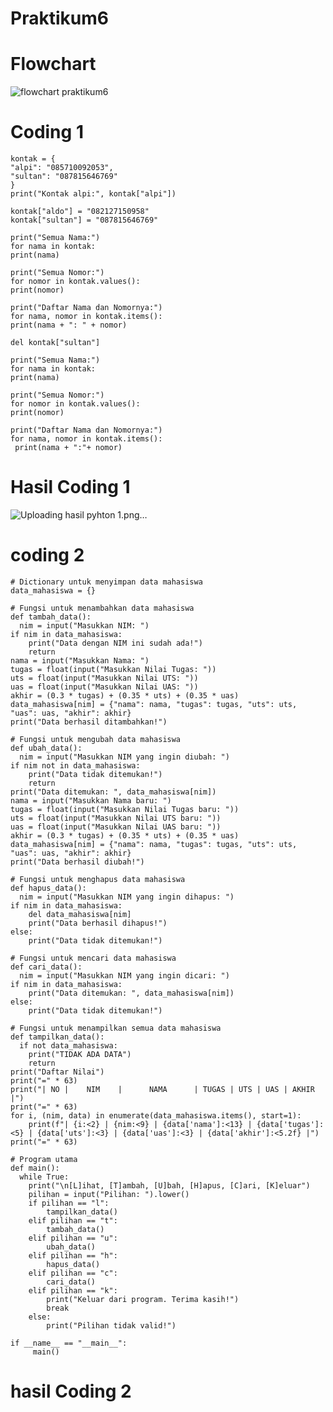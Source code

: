 # Praktikum6

# Flowchart

![flowchart praktikum6](https://github.com/user-attachments/assets/b5f219f2-03fe-4e4c-9abd-fcae00976b10)

# Coding 1

    kontak = {
    "alpi": "085710092053",
    "sultan": "087815646769"
    }
    print("Kontak alpi:", kontak["alpi"])

    kontak["aldo"] = "082127150958"
    kontak["sultan"] = "087815646769"

    print("Semua Nama:")
    for nama in kontak:
    print(nama)

    print("Semua Nomor:")
    for nomor in kontak.values():
    print(nomor)

    print("Daftar Nama dan Nomornya:")
    for nama, nomor in kontak.items():
    print(nama + ": " + nomor)

    del kontak["sultan"]

    print("Semua Nama:")
    for nama in kontak:
    print(nama)

    print("Semua Nomor:")
    for nomor in kontak.values():
    print(nomor)

    print("Daftar Nama dan Nomornya:")
    for nama, nomor in kontak.items():
     print(nama + ":"+ nomor)

# Hasil Coding 1

![Uploading hasil pyhton 1.png…]()

 # coding 2

    # Dictionary untuk menyimpan data mahasiswa
    data_mahasiswa = {}

    # Fungsi untuk menambahkan data mahasiswa
    def tambah_data():
      nim = input("Masukkan NIM: ")
    if nim in data_mahasiswa:
        print("Data dengan NIM ini sudah ada!")
        return
    nama = input("Masukkan Nama: ")
    tugas = float(input("Masukkan Nilai Tugas: "))
    uts = float(input("Masukkan Nilai UTS: "))
    uas = float(input("Masukkan Nilai UAS: "))
    akhir = (0.3 * tugas) + (0.35 * uts) + (0.35 * uas)
    data_mahasiswa[nim] = {"nama": nama, "tugas": tugas, "uts": uts, "uas": uas, "akhir": akhir}
    print("Data berhasil ditambahkan!")

    # Fungsi untuk mengubah data mahasiswa
    def ubah_data():
      nim = input("Masukkan NIM yang ingin diubah: ")
    if nim not in data_mahasiswa:
        print("Data tidak ditemukan!")
        return
    print("Data ditemukan: ", data_mahasiswa[nim])
    nama = input("Masukkan Nama baru: ")
    tugas = float(input("Masukkan Nilai Tugas baru: "))
    uts = float(input("Masukkan Nilai UTS baru: "))
    uas = float(input("Masukkan Nilai UAS baru: "))
    akhir = (0.3 * tugas) + (0.35 * uts) + (0.35 * uas)
    data_mahasiswa[nim] = {"nama": nama, "tugas": tugas, "uts": uts, "uas": uas, "akhir": akhir}
    print("Data berhasil diubah!")

    # Fungsi untuk menghapus data mahasiswa
    def hapus_data():
      nim = input("Masukkan NIM yang ingin dihapus: ")
    if nim in data_mahasiswa:
        del data_mahasiswa[nim]
        print("Data berhasil dihapus!")
    else:
        print("Data tidak ditemukan!")

    # Fungsi untuk mencari data mahasiswa
    def cari_data():
      nim = input("Masukkan NIM yang ingin dicari: ")
    if nim in data_mahasiswa:
        print("Data ditemukan: ", data_mahasiswa[nim])
    else:
        print("Data tidak ditemukan!")

    # Fungsi untuk menampilkan semua data mahasiswa
    def tampilkan_data():
      if not data_mahasiswa:
        print("TIDAK ADA DATA")
        return
    print("Daftar Nilai")
    print("=" * 63)
    print("| NO |    NIM    |      NAMA      | TUGAS | UTS | UAS | AKHIR |")
    print("=" * 63)
    for i, (nim, data) in enumerate(data_mahasiswa.items(), start=1):
        print(f"| {i:<2} | {nim:<9} | {data['nama']:<13} | {data['tugas']:<5} | {data['uts']:<3} | {data['uas']:<3} | {data['akhir']:<5.2f} |")
    print("=" * 63)

    # Program utama
    def main():
      while True:
        print("\n[L]ihat, [T]ambah, [U]bah, [H]apus, [C]ari, [K]eluar")
        pilihan = input("Pilihan: ").lower()
        if pilihan == "l":
            tampilkan_data()
        elif pilihan == "t":
            tambah_data()
        elif pilihan == "u":
            ubah_data()
        elif pilihan == "h":
            hapus_data()
        elif pilihan == "c":
            cari_data()
        elif pilihan == "k":
            print("Keluar dari program. Terima kasih!")
            break
        else:
            print("Pilihan tidak valid!")

    if __name__ == "__main__":
         main()

# hasil Coding 2

